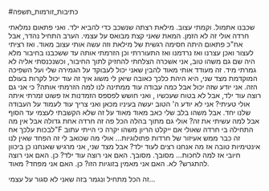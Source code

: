 #כתיבות_זורמות_תשפה 


שכבנו אתמול. וקמתי עצוב. מילאת רצתה שנשכב כדי להביא ילד.
ואני פתאום נמלאתי חרדה אולי זה לא הזמן. המאת שאני קצת מבואס על עצמי. הערב התחיל נהדר,
אבל אח"כ פתאום היתה חסימה רגשית של מילאת וזה עשה אותי עצוב מאוד. ואז רציתי לעצור
ואכן עצרנו
ואז נרדמנו ואז התעוררתי וכן הזרמתי אותה עד ששכבנו בחיבור מלא
היה שם גם משהו טוב, אני אשכרה הצלחתי להחזיק לתוך החיבור, וכשנכנסתי אליה לא גמרתי מיד. זה מעודד אותי מאוד להבין שאני יכול לעבוקד על הגמירה שלי ועל השפיכה המוקדמת
מצד שני, היא היהת כלכך כאובה שיאן לי משוג איך זה עוד יכול לקרות בעולם הזה. אני יודע שזה יכול אבל כמה עבודה עוד ממתינה לנו
למה הזרמתי אותה? כי אני גם רוצה עוד ילד, אבל לא בטוח שעכשיו , ואני חושש לפספס הזמדנות
אז פשוט זמרתי איתה
אולי טעיתי? אני לא יודע
ה' הטוב יעשה בעיניו מכאן
ואני צריך עוד לעמוד על העבודה שלנו יחד.
אבל משהו בלב שלי כאב מאוד מאוד על זה שלא הקשבתי לעצמי עד הסוף
אבל למה עשיתי את זה? אולי גם מתוך בהלה
הכל פה זה חרדה אחת גדולה
אבל אין מה לבכות עלכך
אח"F התחילה בי חרדה שאולי אם ייקלט הריון משהו יקרה כי הייתי עתוב
זה כבר ממש אעיזור של חרדות פתולוגיות...
אולי מה שכואב לי זה הפחד שאין לנו אינטימיות טובה אז מה אנחנו רצים לעוד ילד? אבל מצד שני, אני מרגיש שאנחנו כן ביכוון חיובי
אז למה לחכות... מסובך. מסובך.
האם אני רוצה עוד ילד? כן. האם אני רוצה להתגרש? לא.
האם אני מאמין בזוגיות הזו? כן. האם אני מפחד? מאוד.

זה הכל מתחיל ונגמר בזה שאני לא סגור על עצמי...